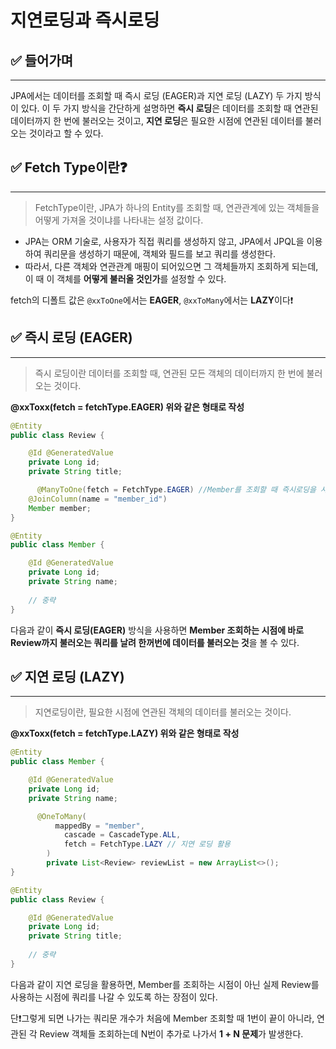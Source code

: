 # 지연로딩과 즉시로딩

## ✅ 들어가며

---

JPA에서는 데이터를 조회할 때 즉시 로딩 (EAGER)과 지연 로딩 (LAZY) 두 가지 방식이 있다. 이 두 가지 방식을 간단하게 설명하면 **즉시 로딩**은 데이터를 조회할 때 연관된 데이터까지 한 번에 불러오는 것이고, **지연 로딩**은 필요한 시점에 연관된 데이터를 불러오는 것이라고 할 수 있다.

## ✅ Fetch Type이란❓

---

> FetchType이란, JPA가 하나의 Entity를 조회할 때, 연관관계에 있는 객체들을 어떻게 가져올 것이냐를 나타내는 설정 값이다.
>
- JPA는 ORM 기술로, 사용자가 직접 쿼리를 생성하지 않고, JPA에서 JPQL을 이용하여 쿼리문을 생성하기 때문에, 객체와 필드를 보고 쿼리를 생성한다.
- 따라서, 다른 객체와 연관관계 매핑이 되어있으면 그 객체들까지 조회하게 되는데, 이 때 이 객체를 **어떻게 불러올 것인가**를 설정할 수 있다.

fetch의 디폴트 값은 `@xxToOne`에서는 **EAGER**, `@xxToMany`에서는 **LAZY**이다❗

## ✅ 즉시 로딩 (EAGER)

---

> 즉시 로딩이란 데이터를 조회할 때, 연관된 모든 객체의 데이터까지 한 번에 불러오는 것이다.
>

**@xxToxx(fetch = fetchType.EAGER)
위와 같은 형태로 작성**

```java
@Entity
public class Review {

    @Id @GeneratedValue
    private Long id;
    private String title;

	  @ManyToOne(fetch = FetchType.EAGER) //Member를 조회할 때 즉시로딩을 사용하곘다!
    @JoinColumn(name = "member_id")
    Member member;
}

@Entity
public class Member {

    @Id @GeneratedValue
    private Long id;
    private String name;
    
    // 중략
}
```

다음과 같이 **즉시 로딩(EAGER)** 방식을 사용하면 **Member 조회하는 시점에 바로 Review까지 불러오는 쿼리를 날려 한꺼번에 데이터를 불러오는 것**을 볼 수 있다.

## ✅ 지연 로딩 (LAZY)

---

> 지연로딩이란, 필요한 시점에 연관된 객체의 데이터를 불러오는 것이다.
>

**@xxToxx(fetch = fetchType.LAZY)
위와 같은 형태로 작성**

```java
@Entity
public class Member {

    @Id @GeneratedValue
    private Long id;
    private String name;

	  @OneToMany(
		  mappedBy = "member", 
			cascade = CascadeType.ALL,
			fetch = FetchType.LAZY // 지연 로딩 활용
		)
		private List<Review> reviewList = new ArrayList<>();
}

@Entity
public class Review {

    @Id @GeneratedValue
    private Long id;
    private String title;
    
    // 중략
}
```

다음과 같이 지연 로딩을 활용하면, Member를 조회하는 시점이 아닌 실제 Review를 사용하는 시점에 쿼리를 나갈 수 있도록 하는 장점이 있다.

단❗그렇게 되면 나가는 쿼리문 개수가 처음에 Member 조회할 때 1번이 끝이 아니라, 연관된 각 Review 객체들 조회하는데 N번이 추가로 나가서 **1 + N 문제**가 발생한다.